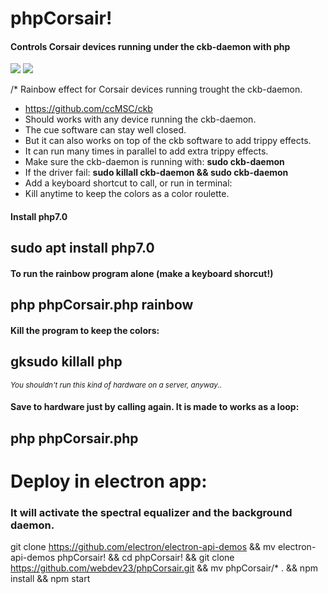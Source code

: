 # phpCorsair!
#### Controls Corsair devices running under the ckb-daemon with php

<img src="http://i.imgur.com/1TjI3cx.gif"></img>
<img src="http://i.imgur.com/f7JEuLl.png"></img>

/*  Rainbow effect for Corsair devices running trought the ckb-daemon.
 *  https://github.com/ccMSC/ckb
 *  Should works with any device running the ckb-daemon.
 *  The cue software can stay well closed. 
 *  But it can also works on top of the ckb software to add trippy effects.
 *  It can run many times in parallel to add extra trippy effects.
 *  Make sure the ckb-daemon is running with: <b>sudo ckb-daemon</b>
 *  If the driver fail: <b>sudo killall ckb-daemon && sudo ckb-daemon</b>
 *  Add a keyboard shortcut to call, or run in terminal:
 *  Kill anytime to keep the colors as a color roulette.

#### Install php7.0

## sudo apt install php7.0

#### To run the rainbow program alone (make a keyboard shorcut!)

## php phpCorsair.php rainbow

#### Kill the program to keep the colors:

## gksudo killall php
<small><i>You shouldn't run this kind of hardware on a server, anyway..</i></small>

#### Save to hardware just by calling again. It is made to works as a loop:

## php phpCorsair.php

# Deploy in electron app: <br>
### It will activate the spectral equalizer and the background daemon.

git clone https://github.com/electron/electron-api-demos && mv electron-api-demos phpCorsair! && cd phpCorsair! && git clone https://github.com/webdev23/phpCorsair.git && mv phpCorsair/* . && npm install && npm start
